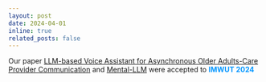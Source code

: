 ```yaml
---
layout: post
date: 2024-04-01 
inline: true
related_posts: false
---
```


Our paper [LLM-based Voice Assistant for Asynchronous Older Adults-Care Provider Communication](https://dl.acm.org/doi/abs/10.1145/3659625) and [Mental-LLM](https://dl.acm.org/doi/abs/10.1145/3643540) were accepted to **<span style="color:#0096FF">IMWUT 2024</span>**
